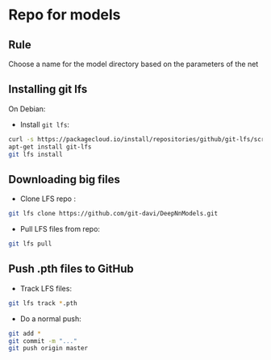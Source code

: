 # Repo for models

## Rule

Choose a name for the model directory based on the parameters of the net


## Installing git lfs 

On Debian:

- Install `git lfs`:
```bash
curl -s https://packagecloud.io/install/repositories/github/git-lfs/script.deb.sh | bash
apt-get install git-lfs
git lfs install
```

## Downloading big files

- Clone LFS repo :
```bash
git lfs clone https://github.com/git-davi/DeepNnModels.git 
```

- Pull LFS files from repo:
```bash
git lfs pull
```

## Push .pth files to GitHub

- Track LFS files:
```bash
git lfs track *.pth
```

- Do a normal push:
```bash
git add *
git commit -m "..."
git push origin master
```
